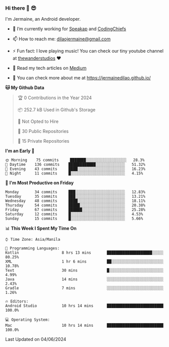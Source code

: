 ### Hi there 👋 😎
I'm Jermaine, an Android developer.

- 🔭 I’m currently working for [Speakap](https://www.speakap.com/) and [CodingChiefs](https://codingchiefs.com/en/)

- 📫 How to reach me: dilaojermaine@gmail.com

- ⚡ Fun fact: I love playing music! You can check our tiny youtube channel at [thewanderstudios](https://www.youtube.com/thewanderstudios) ♥️

- 📖 Read my tech articles on [Medium](https://jermainedilao.medium.com/)

- 👀 You can check more about me at https://jermainedilao.github.io/

<!--
**jermainedilao/jermainedilao** is a ✨ _special_ ✨ repository because its `README.md` (this file) appears on your GitHub profile.

Here are some ideas to get you started:

- 🔭 I’m currently working on ...
- 🌱 I’m currently learning ...
- 👯 I’m looking to collaborate on ...
- 🤔 I’m looking for help with ...
- 💬 Ask me about ...
- 📫 How to reach me: ...
- 😄 Pronouns: ...
- ⚡ Fun fact: ...
-->

<!--START_SECTION:waka-->
**🐱 My Github Data** 

> 🏆 0 Contributions in the Year 2024
 > 
> 📦 252.7 kB Used in Github's Storage 
 > 
> 🚫 Not Opted to Hire
 > 
> 📜 30 Public Repositories 
 > 
> 🔑 15 Private Repositories  
 > 
**I'm an Early 🐤** 

```text
🌞 Morning    75 commits     ███████░░░░░░░░░░░░░░░░░░   28.3% 
🌆 Daytime    136 commits    ████████████░░░░░░░░░░░░░   51.32% 
🌃 Evening    43 commits     ████░░░░░░░░░░░░░░░░░░░░░   16.23% 
🌙 Night      11 commits     █░░░░░░░░░░░░░░░░░░░░░░░░   4.15%

```
📅 **I'm Most Productive on Friday** 

```text
Monday       34 commits     ███░░░░░░░░░░░░░░░░░░░░░░   12.83% 
Tuesday      35 commits     ███░░░░░░░░░░░░░░░░░░░░░░   13.21% 
Wednesday    48 commits     ████░░░░░░░░░░░░░░░░░░░░░   18.11% 
Thursday     54 commits     █████░░░░░░░░░░░░░░░░░░░░   20.38% 
Friday       67 commits     ██████░░░░░░░░░░░░░░░░░░░   25.28% 
Saturday     12 commits     █░░░░░░░░░░░░░░░░░░░░░░░░   4.53% 
Sunday       15 commits     █░░░░░░░░░░░░░░░░░░░░░░░░   5.66%

```


📊 **This Week I Spent My Time On** 

```text
⌚︎ Time Zone: Asia/Manila

💬 Programming Languages: 
Kotlin                   8 hrs 13 mins       ████████████████████░░░░░   80.25% 
XML                      1 hr 6 mins         ██░░░░░░░░░░░░░░░░░░░░░░░   10.78% 
Text                     30 mins             █░░░░░░░░░░░░░░░░░░░░░░░░   4.99% 
Java                     14 mins             ░░░░░░░░░░░░░░░░░░░░░░░░░   2.43% 
Gradle                   7 mins              ░░░░░░░░░░░░░░░░░░░░░░░░░   1.26%

🔥 Editors: 
Android Studio           10 hrs 14 mins      █████████████████████████   100.0%

💻 Operating System: 
Mac                      10 hrs 14 mins      █████████████████████████   100.0%

```


 Last Updated on 04/06/2024
<!--END_SECTION:waka-->
